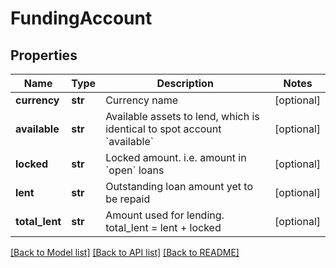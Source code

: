 # FundingAccount

## Properties
Name | Type | Description | Notes
------------ | ------------- | ------------- | -------------
**currency** | **str** | Currency name | [optional] 
**available** | **str** | Available assets to lend, which is identical to spot account &#x60;available&#x60; | [optional] 
**locked** | **str** | Locked amount. i.e. amount in &#x60;open&#x60; loans | [optional] 
**lent** | **str** | Outstanding loan amount yet to be repaid | [optional] 
**total_lent** | **str** | Amount used for lending. total_lent &#x3D; lent + locked | [optional] 

[[Back to Model list]](../README.md#documentation-for-models) [[Back to API list]](../README.md#documentation-for-api-endpoints) [[Back to README]](../README.md)


